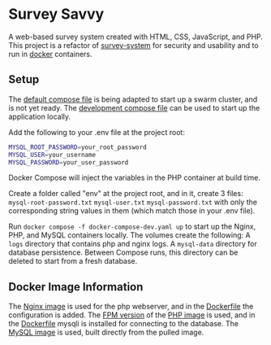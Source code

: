 # Survey Savvy

A web-based survey system created with HTML, CSS, JavaScript, and PHP. This project is a refactor of [survey-system](https://github.com/KyleDuBray/survey-system) for security and usability and to run in [docker](https://www.docker.com/) containers.

## Setup

The [default compose file](./docker-compose.yaml) is being adapted to start up a swarm cluster, and is not yet ready. The [development compose file](docker-compose-dev.yaml) can be used to start up the application locally.

Add the following to your .env file at the project root:

```sh
MYSQL_ROOT_PASSWORD=your_root_password
MYSQL_USER=your_username
MYSQL_PASSWORD=your_user_password

```

Docker Compose will inject the variables in the PHP container at build time.

Create a folder called "env" at the project root, and in it, create 3 files:
`mysql-root-password.txt`
`mysql-user.txt`
`mysql-password.txt`
with only the corresponding string values in them (which match those in your .env file).

Run `docker compose -f docker-compose-dev.yaml up` to start up the Nginx, PHP, and MySQL containers locally.
The volumes create the following:
A `logs` directory that contains php and nginx logs.
A `mysql-data` directory for database persistence. Between Compose runs, this directory can be deleted to start from a fresh database.

## Docker Image Information

The [Nginx image](https://hub.docker.com/_/nginx) is used for the php webserver, and in the [Dockerfile](./nginx/Dockerfile) the configuration is added.
The [FPM version](https://www.php.net/manual/en/install.fpm.php) of the [PHP image](https://hub.docker.com/_/php) is used, and in the [Dockerfile](./Dockerfile) mysqli is installed for connecting to the database.
The [MySQL image](https://hub.docker.com/_/mysql) is used, built directly from the pulled image.
